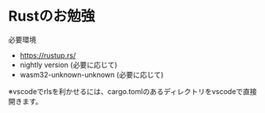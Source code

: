 # Rustのお勉強

必要環境
* https://rustup.rs/
* nightly version (必要に応じて)
* wasm32-unknown-unknown (必要に応じて)

※vscodeでrlsを利かせるには、cargo.tomlのあるディレクトリをvscodeで直接開きます。
